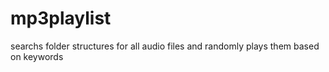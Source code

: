 # mp3playlist
searchs folder structures for all audio files and randomly plays them based on keywords
